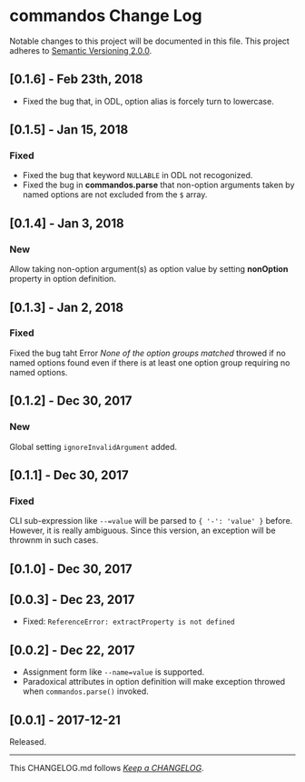 #   commandos Change Log

Notable changes to this project will be documented in this file. This project adheres to [Semantic Versioning 2.0.0](http://semver.org/).

##	[0.1.6] - Feb 23th, 2018

*	Fixed the bug that, in ODL, option alias is forcely turn to lowercase.

##	[0.1.5] - Jan 15, 2018

###	Fixed

*	Fixed the bug that keyword `NULLABLE` in ODL not recogonized.
*	Fixed the bug in __commandos.parse__ that non-option arguments taken by named options are not excluded from the `$` array.

##	[0.1.4] - Jan 3, 2018

###	New

Allow taking non-option argument(s) as option value by setting __nonOption__ property in option definition.

##	[0.1.3] - Jan 2, 2018

###	Fixed

Fixed the bug taht Error *None of the option groups matched*  throwed if no named options found even if there is at least one option group requiring no named options.

##	[0.1.2] - Dec 30, 2017

###	New

Global setting `ignoreInvalidArgument` added.

##	[0.1.1] - Dec 30, 2017

###	Fixed

CLI sub-expression like `--=value` will be parsed to `{ '-': 'value' }` before. However, it is really ambiguous. Since this version, an exception will be thrownm in such cases.

##	[0.1.0] - Dec 30, 2017

##  [0.0.3] - Dec 23, 2017

*   Fixed: `ReferenceError: extractProperty is not defined`

##  [0.0.2] - Dec 22, 2017

*   Assignment form like `--name=value` is supported.
*   Paradoxical attributes in option definition will make exception throwed when `commandos.parse()` invoked.

##	[0.0.1] - 2017-12-21

Released.

---
This CHANGELOG.md follows [*Keep a CHANGELOG*](http://keepachangelog.com/).
